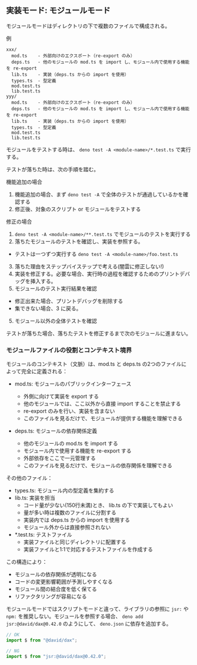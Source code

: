 ## 実装モード: モジュールモード

モジュールモードはディレクトリの下で複数のファイルで構成される。

例

```
xxx/
  mod.ts    - 外部向けのエクスポート（re-export のみ）
  deps.ts   - 他のモジュールの mod.ts を import し、モジュール内で使用する機能を re-export
  lib.ts    - 実装（deps.ts からの import を使用）
  types.ts  - 型定義
  mod.test.ts
  lib.test.ts
yyy/
  mod.ts    - 外部向けのエクスポート（re-export のみ）
  deps.ts   - 他のモジュールの mod.ts を import し、モジュール内で使用する機能を re-export
  lib.ts    - 実装（deps.ts からの import を使用）
  types.ts  - 型定義
  mod.test.ts
  lib.test.ts
```

モジュールをテストする時は、 `deno test -A <module-name>/*.test.ts` で実行する。

テストが落ちた時は、次の手順を踏む。

機能追加の場合

1. 機能追加の場合、まず `deno test -A` で全体のテストが通過しているかを確認する
2. 修正後、対象のスクリプト or モジュールをテストする

修正の場合

1. `deno test -A <module-name>/**.test.ts` でモジュールのテストを実行する
2. 落ちたモジュールのテストを確認し、実装を参照する。
  - テストは一つずつ実行する `deno test -A <module-name>/foo.test.ts`
3. 落ちた理由をステップバイステップで考える(闇雲に修正しない!)
3. 実装を修正する。必要な場合、実行時の過程を確認するためのプリントデバッグを挿入する。
4. モジュールのテスト実行結果を確認
  - 修正出来た場合、プリントデバッグを削除する
  - 集できない場合、3 に戻る。
5. モジュール以外の全体テストを確認

テストが落ちた場合、落ちたテストを修正するまで次のモジュールに進まない。

### モジュールファイルの役割とコンテキスト境界

モジュールのコンテキスト（文脈）は、mod.ts と deps.ts の2つのファイルによって完全に定義される：

- mod.ts: モジュールのパブリックインターフェース
  - 外側に向けて実装を export する
  - 他のモジュールでは、ここ以外から直接 import することを禁止する
  - re-export のみを行い、実装を含まない
  - このファイルを見るだけで、モジュールが提供する機能を理解できる

- deps.ts: モジュールの依存関係定義
  - 他のモジュールの mod.ts を import する
  - モジュール内で使用する機能を re-export する
  - 外部依存をここで一元管理する
  - このファイルを見るだけで、モジュールの依存関係を理解できる

その他のファイル：

- types.ts: モジュール内の型定義を集約する
- lib.ts: 実装を担当
  - コード量が少ない(150行未満)とき、 lib.ts の下で実装してもよい
  - 量が多い時は複数のファイルに分割する
  - 実装内では deps.ts からの import を使用する
  - モジュール外からは直接参照されない
- *.test.ts: テストファイル
  - 実装ファイルと同じディレクトリに配置する
  - 実装ファイルと1:1で対応するテストファイルを作成する

この構造により：
- モジュールの依存関係が透明になる
- コードの変更影響範囲が予測しやすくなる
- モジュール間の結合度を低く保てる
- リファクタリングが容易になる

モジュールモードではスクリプトモードと違って、ライブラリの参照に `jsr:` や `npm:` を推奨しない。モジュールを参照する場合、 `deno add jsr:@david/dax@0.42.0` のようにして、 `deno.json` に依存を追加する。

```ts
// OK
import $ from "@david/dax";

// NG
import $ from "jsr:@david/dax@0.42.0";